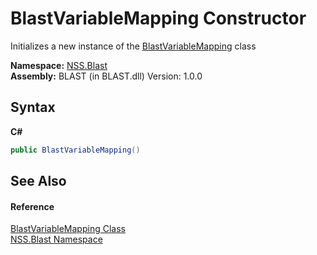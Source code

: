 # BlastVariableMapping Constructor 
 

Initializes a new instance of the <a href="T_NSS_Blast_BlastVariableMapping">BlastVariableMapping</a> class

**Namespace:**&nbsp;<a href="N_NSS_Blast">NSS.Blast</a><br />**Assembly:**&nbsp;BLAST (in BLAST.dll) Version: 1.0.0

## Syntax

**C#**<br />
``` C#
public BlastVariableMapping()
```


## See Also


#### Reference
<a href="T_NSS_Blast_BlastVariableMapping">BlastVariableMapping Class</a><br /><a href="N_NSS_Blast">NSS.Blast Namespace</a><br />